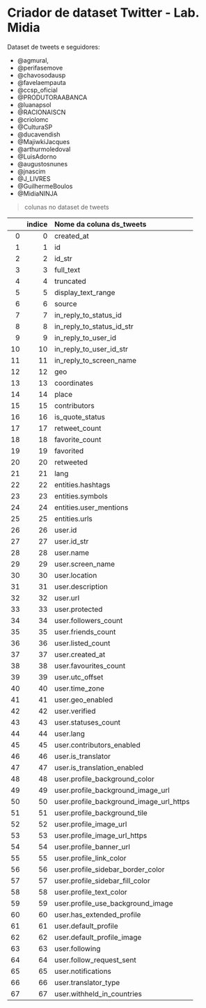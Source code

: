 # Criador de dataset Twitter - Lab. Midia

Dataset de tweets e seguidores:
+ @agmural,
+ @perifasemove
+ @chavosodausp
+ @favelaempauta
+ @ccsp_oficial
+ @PRODUTORAABANCA
+ @luanapsol
+ @RACIONAISCN
+ @criolomc
+ @CulturaSP
+ @ducavendish
+ @MajiwkiJacques
+ @arthurmoledoval
+ @LuisAdorno
+ @augustosnunes
+ @jnascim
+ @J_LIVRES
+ @GuilhermeBoulos
+ @MidiaNINJA

> colunas no dataset de tweets

|    |   indice     | Nome da coluna ds_tweets                |
|---:|-------------:|:----------------------------------------|
|  0 |            0 | created_at                              |
|  1 |            1 | id                                      |
|  2 |            2 | id_str                                  |
|  3 |            3 | full_text                               |
|  4 |            4 | truncated                               |
|  5 |            5 | display_text_range                      |
|  6 |            6 | source                                  |
|  7 |            7 | in_reply_to_status_id                   |
|  8 |            8 | in_reply_to_status_id_str               |
|  9 |            9 | in_reply_to_user_id                     |
| 10 |           10 | in_reply_to_user_id_str                 |
| 11 |           11 | in_reply_to_screen_name                 |
| 12 |           12 | geo                                     |
| 13 |           13 | coordinates                             |
| 14 |           14 | place                                   |
| 15 |           15 | contributors                            |
| 16 |           16 | is_quote_status                         |
| 17 |           17 | retweet_count                           |
| 18 |           18 | favorite_count                          |
| 19 |           19 | favorited                               |
| 20 |           20 | retweeted                               |
| 21 |           21 | lang                                    |
| 22 |           22 | entities.hashtags                       |
| 23 |           23 | entities.symbols                        |
| 24 |           24 | entities.user_mentions                  |
| 25 |           25 | entities.urls                           |
| 26 |           26 | user.id                                 |
| 27 |           27 | user.id_str                             |
| 28 |           28 | user.name                               |
| 29 |           29 | user.screen_name                        |
| 30 |           30 | user.location                           |
| 31 |           31 | user.description                        |
| 32 |           32 | user.url                                |
| 33 |           33 | user.protected                          |
| 34 |           34 | user.followers_count                    |
| 35 |           35 | user.friends_count                      |
| 36 |           36 | user.listed_count                       |
| 37 |           37 | user.created_at                         |
| 38 |           38 | user.favourites_count                   |
| 39 |           39 | user.utc_offset                         |
| 40 |           40 | user.time_zone                          |
| 41 |           41 | user.geo_enabled                        |
| 42 |           42 | user.verified                           |
| 43 |           43 | user.statuses_count                     |
| 44 |           44 | user.lang                               |
| 45 |           45 | user.contributors_enabled               |
| 46 |           46 | user.is_translator                      |
| 47 |           47 | user.is_translation_enabled             |
| 48 |           48 | user.profile_background_color           |
| 49 |           49 | user.profile_background_image_url       |
| 50 |           50 | user.profile_background_image_url_https |
| 51 |           51 | user.profile_background_tile            |
| 52 |           52 | user.profile_image_url                  |
| 53 |           53 | user.profile_image_url_https            |
| 54 |           54 | user.profile_banner_url                 |
| 55 |           55 | user.profile_link_color                 |
| 56 |           56 | user.profile_sidebar_border_color       |
| 57 |           57 | user.profile_sidebar_fill_color         |
| 58 |           58 | user.profile_text_color                 |
| 59 |           59 | user.profile_use_background_image       |
| 60 |           60 | user.has_extended_profile               |
| 61 |           61 | user.default_profile                    |
| 62 |           62 | user.default_profile_image              |
| 63 |           63 | user.following                          |
| 64 |           64 | user.follow_request_sent                |
| 65 |           65 | user.notifications                      |
| 66 |           66 | user.translator_type                    |
| 67 |           67 | user.withheld_in_countries              |

